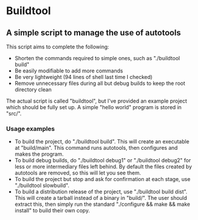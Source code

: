 # Buildtool
## A simple script to manage the use of autotools
This script aims to complete the following:
- Shorten the commands required to simple ones, such as "./buildtool build"
- Be easily modifiable to add more commands
- Be very lightweight (94 lines of shell last time I checked)
- Remove unnecessary files during all but debug builds to keep the root directory clean

The actual script is called "buildtool", but I've provided an example project which should be fully set up. A simple "hello world" program is stored in "src/".

### Usage examples
- To build the project, do "./buildtool build". This will create an executable at "build/main". This command runs autotools, then configures and makes the program.
- To build debug builds, do "./buildtool debug1" or "./buildtool debug2" for less or more intermediary files left behind. By default the files created by autotools are removed, so this will let you see them.
- To build the project but stop and ask for confirmation at each stage, use "./buildtool slowbuild".
- To build a distribution release of the project, use "./buildtool build dist". This will create a tarball instead of a binary in "build/". The user should extract this, then simply run the standard "./configure && make && make install" to build their own copy.

